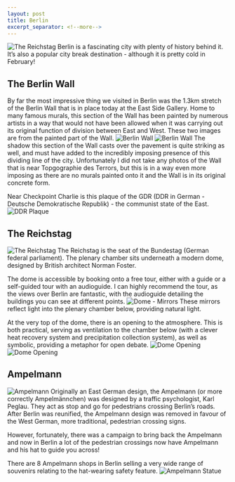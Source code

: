 ```yaml
---
layout: post
title: Berlin
excerpt_separator: <!--more-->
---
```


![The Reichstag](https://raw.githubusercontent.com/crdav/crdav.github.io/master/images/berlin/IMG_1837.jpg)
Berlin is a fascinating city with plenty of history behind it. It’s also a popular city break destination - although it is pretty cold in February!

<!--more-->

## The Berlin Wall
By far the most impressive thing we visited in Berlin was the 1.3km stretch of the Berlin Wall that is in place today at the East Side Gallery. Home to many famous murals, this section of the Wall has been painted by numerous artists in a way that would not have been allowed when it was carrying out its original function of division between East and West. These two images are from the painted part of the Wall.
![Berlin Wall](https://raw.githubusercontent.com/crdav/crdav.github.io/master/images/berlin/IMG_1878.jpg)
![Berlin Wall](https://raw.githubusercontent.com/crdav/crdav.github.io/master/images/berlin/IMG_1879.jpg)
The shadow this section of the Wall casts over the pavement is quite striking as well, and must have added to the incredibly imposing presence of this dividing line of the city. Unfortunately I did not take any photos of the Wall that is near Topgographie des Terrors, but this is in a way even more imposing as there are no murals painted onto it and the Wall is in its original concrete form.

Near Checkpoint Charlie is this plaque of the GDR (DDR in German - Deutsche Demokratische Republik) - the communist state of the East.
![DDR Plaque](https://raw.githubusercontent.com/crdav/crdav.github.io/master/images/berlin/IMG_1876.jpg)
## The Reichstag
![The Reichstag](https://raw.githubusercontent.com/crdav/crdav.github.io/master/images/berlin/IMG_1837.jpg)
The Reichstag is the seat of the Bundestag (German federal parliament). The plenary chamber sits underneath a modern dome, designed by British architect Norman Foster.

The dome is accessible by booking onto a free tour, either with a guide or a self-guided tour with an audioguide. I can highly recommend the tour, as the views over Berlin are fantastic, with the audioguide detailing the buildings you can see at different points.
![Dome - Mirrors](https://raw.githubusercontent.com/crdav/crdav.github.io/master/images/berlin/IMG_1881.jpg)
These mirrors reflect light into the plenary chamber below, providing natural light.

At the very top of the dome, there is an opening to the atmosphere. This is both  practical, serving as ventilation to the chamber below (with a clever heat recovery system and precipitation collection system), as well as symbolic, providing a metaphor for open debate.
![Dome Opening](https://raw.githubusercontent.com/crdav/crdav.github.io/master/images/berlin/IMG_1896.jpg)
![Dome Opening](https://raw.githubusercontent.com/crdav/crdav.github.io/master/images/berlin/IMG_1897.jpg)
## Ampelmann
![Ampelmann](https://raw.githubusercontent.com/crdav/crdav.github.io/master/images/berlin/IMG_1871.jpg)
Originally an East German design, the Ampelmann (or more correctly Ampelmännchen) was designed by a traffic psychologist, Karl Peglau. They act as stop and go for pedestrians crossing Berlin’s roads. After Berlin was reunified, the Ampelmann design was removed in favour of the West German, more traditional, pedestrian crossing signs.

However, fortunately, there was a campaign to bring back the Ampelmann and now in Berlin a lot of the pedestrian crossings now have Ampelmann and his hat to guide you across!

There are 8 Ampelmann shops in Berlin selling a very wide range of souvenirs relating to the hat-wearing safety feature.
![Ampelmann Statue](https://raw.githubusercontent.com/crdav/crdav.github.io/master/images/berlin/IMG_1867.jpg)